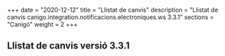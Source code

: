 +++
date        = "2020-12-12"
title       = "Llistat de canvis"
description = "Llistat de canvis canigo.integration.notificacions.electroniques.ws 3.3.1"
sections    = "Canigó"
weight		= 2
+++

## Llistat de canvis versió 3.3.1


